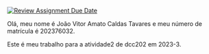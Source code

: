 [![Review Assignment Due Date](https://classroom.github.com/assets/deadline-readme-button-24ddc0f5d75046c5622901739e7c5dd533143b0c8e959d652212380cedb1ea36.svg)](https://classroom.github.com/a/3cuKSVoH)


Olá, meu nome é João Vitor Amato Caldas Tavares e meu número de matrícula é 202376032.


Este é meu trabalho para a atividade2  de dcc202 em 2023-3.